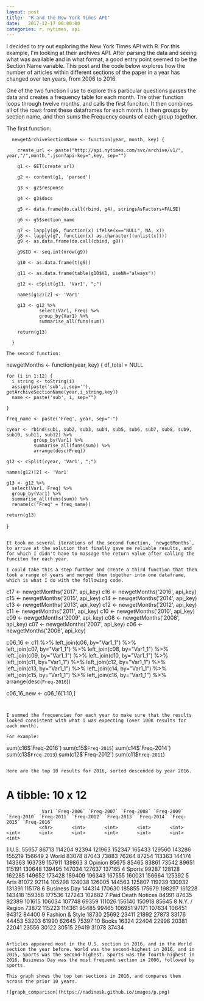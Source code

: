 ```yaml
---
layout: post
title:  "R and the New York Times API"
date:   2017-12-17 00:00:00
categories: r, nytimes, api
---
```


I decided to try out exploring the New York Times API with R. For this example, I'm looking at their archives API. After parsing the data and seeing what was available and in what format, a good entry point seemed to be the Section Name variable. This post and the code below explores how the number of articles within different sections of the paper in a year has changed over ten years, from 2006 to 2016. 

One of the two function I use to explore this particular questions parses the data and creates a frequency table for each month. The other function loops through twelve months, and calls the first funciton. It then combines all of the rows fromt these dataframes for each month. It then groups by section name, and then sums the Frequency counts of each group together. 

The first function: 

```
  newgetArchiveSectionName <- function(year, month, key) {
  
    create_url <- paste("http://api.nytimes.com/svc/archive/v1/", year,"/",month,".json?api-key=",key, sep="")
    
    g1 <- GET(create_url)
    
    g2 <- content(g1, 'parsed')
    
    g3 <- g2$response
    
    g4 <- g3$docs
    
    g5 <- data.frame(do.call(rbind, g4), stringsAsFactors=FALSE)
    
    g6 <- g5$section_name
    
    g7 <- lapply(g6, function(x) ifelse(x=="NULL", NA, x))
    g8 <- lapply(g7, function(x) as.character((unlist(x))))
    g9 <- as.data.frame(do.call(cbind, g8))
    
    g9$ID <- seq.int(nrow(g9))
    
    g10 <- as.data.frame(t(g9))
    
    g11 <- as.data.frame(table(g10$V1, useNA="always"))
    
    g12 <- cSplit(g11, 'Var1', ";")
    
    names(g12)[2] <- 'Var1'
    
    g13 <- g12 %>%
            select(Var1, Freq) %>%
            group_by(Var1) %>%
            summarise_all(funs(sum))
    
    return(g13)
    
  }

The second function: 

```
  newgetMonths <- function(year, key) {
    df_total = NULL
    
    for (i in 1:12) {
      i_string <- toString(i)
      assign(paste('sub',i,sep=''), getArchiveSectionName(year,i_string,key))
      name <- paste('sub', i, sep="")
      
    }
    
    freq_name <- paste('Freq', year, sep="-")
    
    cyear <- rbind(sub1, sub2, sub3, sub4, sub5, sub6, sub7, sub8, sub9, sub10, sub11, sub12) %>%
              group_by(Var1) %>%
              summarise_all(funs(sum)) %>%
              arrange(desc(Freq))
    
    g12 <- cSplit(cyear, 'Var1', ";")
    
    names(g12)[2] <- 'Var1'
    
    g13 <- g12 %>%
      select(Var1, Freq) %>%
      group_by(Var1) %>%
      summarise_all(funs(sum)) %>%
      rename(c("Freq" = freq_name))
    
    return(g13)
    
  }

```

It took me several iterations of the second function, `newgetMonths`, to arrive at the solution that finally gave me reliable results, and for which I didn't have to massage the return value after calling the funciton for each year. 

I could take this a step further and create a third function that then took a range of years and merged them together into one dataframe, which is what I do with the following code. 

```
  c17 <- newgetMonths('2017', api_key)
  c16 <- newgetMonths('2016', api_key)
  c15 <- newgetMonths('2015', api_key)
  c14 <- newgetMonths('2014', api_key)
  c13 <- newgetMonths('2013', api_key)
  c12 <- newgetMonths('2012', api_key)
  c11 <- newgetMonths('2011', api_key)
  c10 <- newgetMonths('2010', api_key)
  c09 <- newgetMonths('2009', api_key)
  c08 <- newgetMonths('2008', api_key)
  c07 <- newgetMonths('2007', api_key)
  c06 <- newgetMonths('2006', api_key)

  c06_16 <- c11 %>%
        left_join(c06, by="Var1_1") %>%         
        left_join(c07, by="Var1_1") %>% 
        left_join(c08, by="Var1_1") %>%
        left_join(c09, by="Var1_1") %>%
              left_join(c10, by="Var1_1") %>%
              left_join(c11, by="Var1_1") %>%
              left_join(c12, by="Var1_1") %>%
              left_join(c13, by="Var1_1") %>%
              left_join(c14, by="Var1_1") %>%
              left_join(c15, by="Var1_1") %>%
              left_join(c16, by="Var1_1") %>%
          arrange(desc(`Freq-2016`))      

  c06_16_new <- c06_16[1:10,]

```


I summed the frequencies for each year to make sure that the results looked consistent with what i was expecting (over 100K results for each month). 

For example: 

```
  sum(c16$`Freq-2016`)
  sum(c15$`Freq-2015`)
  sum(c14$`Freq-2014`)
  sum(c13$`Freq-2013`)
  sum(c12$`Freq-2012`)
  sum(c11$`Freq-2011`)
```

Here are the top 10 results for 2016, sorted descended by year 2016. 

```
# A tibble: 10 x 12
                 Var1 `Freq-2006` `Freq-2007` `Freq-2008` `Freq-2009` `Freq-2010` `Freq-2011` `Freq-2012` `Freq-2013` `Freq-2014` `Freq-2015` `Freq-2016`
                <chr>       <int>       <int>       <int>       <int>       <int>       <int>       <int>       <int>       <int>       <int>       <int>
 1               U.S.       55657       86713      114204       92394      121963      152347      165433      129560      143286      155219      156649
 2              World       83078       87043       73883       76264       87254      113363      144174      143363      163739      157911      139863
 3            Opinion       85675       85465       83861       73542       89651      115191      130648      139495      147034      127637      137165
 4             Sports       99287      128128      162285      149652      173428      189409      196343      167555      160031      156664      125392
 5               Arts       81072       92114      105298      124038      126005      144563      125807      119239      130932      131391      115178
 6       Business Day      144314      170630      185855      175679      198297      161228      143418      159358      177536      127243      102682
 7 Paid Death Notices       84991       87635       92389      101615      106034      107748       69359      111026      156140      150918       85645
 8      N.Y. / Region       73872      115223      114361       95485       99465      106951       97171      107634      106451       94312       84400
 9    Fashion & Style       18730       25692       23411       21892       27873       33176       44453       53203       61990       62645       75397
10              Books       16324       22404       22998       20381       22041       23556       30122       30515       29419       31078       37434

```

Articles appeared most in the U.S. section in 2016, and in the World section the year before. World was the second-highest in 2016, and in 2015, Sports was the second-highest. Sports was the fourth-highest in 2016. Business Day was the most frequent section in 2006, followed by sports. 

This graph shows the top ten sections in 2016, and compares them across the prior 10 years. 

![graph_comparison](https://nadinesk.github.io/images/p.png)


